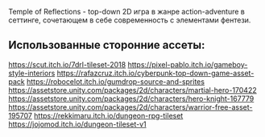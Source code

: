 Temple of Reflections - top-down 2D игра в жанре
action-adventure в сеттинге, сочетающем в себе современность с элементами фентези.

## Использованные сторонние ассеты:
https://scut.itch.io/7drl-tileset-2018
https://pixel-pablo.itch.io/gameboy-style-interiors
https://rafazcruz.itch.io/cyberpunk-top-down-game-asset-pack
https://robocelot.itch.io/gumdrop-source-and-sprites
https://assetstore.unity.com/packages/2d/characters/martial-hero-170422
https://assetstore.unity.com/packages/2d/characters/hero-knight-167779
https://assetstore.unity.com/packages/2d/characters/warrior-free-asset-195707
https://rekkimaru.itch.io/dungeon-rpg-tileset
https://jojomod.itch.io/dungeon-tileset-v1
